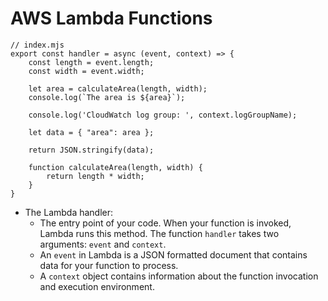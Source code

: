 # AWS Lambda Functions

```node
// index.mjs
export const handler = async (event, context) => {
	const length = event.length;
	const width = event.width;

	let area = calculateArea(length, width);
	console.log(`The area is ${area}`);

	console.log('CloudWatch log group: ', context.logGroupName);

	let data = { "area": area };

	return JSON.stringify(data);

	function calculateArea(length, width) {
		return length * width;
	}
}
```

- The Lambda handler:
	- The entry point of your code. When your function is invoked, Lambda runs this method. The function `handler` takes two arguments: `event` and `context`.
	- An `event` in Lambda is a JSON formatted document that contains data for your function to process.
	- A `context` object contains information about the function invocation and execution environment.
 
